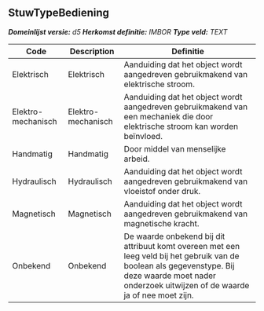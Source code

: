 ﻿## StuwTypeBediening

*__Domeinlijst versie:__ d5*
*__Herkomst definitie:__ IMBOR*
*__Type veld:__ TEXT*

|__Code__ |__Description__ |__Definitie__	|
|	---	|	---	|   ---	| 
| Elektrisch | Elektrisch | Aanduiding dat het object wordt aangedreven gebruikmakend van elektrische stroom. |
| Elektro-mechanisch | Elektro-mechanisch | Aanduiding dat het object wordt aangedreven gebruikmakend van een mechaniek die door elektrische stroom kan worden beïnvloed. |
| Handmatig | Handmatig | Door middel van menselijke arbeid. |
| Hydraulisch | Hydraulisch | Aanduiding dat het object wordt aangedreven gebruikmakend van vloeistof onder druk. |
| Magnetisch | Magnetisch | Aanduiding dat het object wordt aangedreven gebruikmakend van magnetische kracht. |
| Onbekend | Onbekend | De waarde onbekend bij dit attribuut komt overeen met een leeg veld bij het gebruik van de boolean als gegevenstype. Bij deze waarde moet nader onderzoek uitwijzen of de waarde ja of nee moet zijn. |
